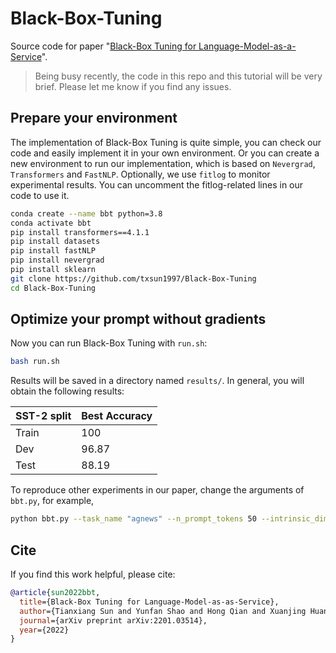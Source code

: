# Black-Box-Tuning
Source code for paper "[Black-Box Tuning for Language-Model-as-a-Service](https://arxiv.org/abs/2201.03514)".

> Being busy recently, the code in this repo and this tutorial will be very brief. Please let me know if you find any issues.

## Prepare your environment

The implementation of Black-Box Tuning is quite simple, you can check our code and easily implement it in your own environment. Or you can create a new environment to run our implementation, which is based on `Nevergrad`, `Transformers` and `FastNLP`. Optionally, we use `fitlog` to monitor experimental results. You can uncomment the fitlog-related lines in our code to use it.

```bash
conda create --name bbt python=3.8
conda activate bbt
pip install transformers==4.1.1
pip install datasets
pip install fastNLP
pip install nevergrad
pip install sklearn
git clone https://github.com/txsun1997/Black-Box-Tuning
cd Black-Box-Tuning
```

## Optimize your prompt without gradients

Now you can run Black-Box Tuning with `run.sh`:

```bash
bash run.sh
```

Results will be saved in a directory named `results/`. In general, you will obtain the following results:

| SST-2 split | Best Accuracy |
| ----------- | ------------- |
| Train       | 100           |
| Dev         | 96.87         |
| Test        | 88.19         |

To reproduce other experiments in our paper, change the arguments of `bbt.py`, for example, 

```bash
python bbt.py --task_name "agnews" --n_prompt_tokens 50 --intrinsic_dim 500 --k_shot 16 --device "cuda:0" --seed 42 --loss_type "hinge" --cat_or_add "add" --budget 8000
```

## Cite

If you find this work helpful, please cite:

```bibtex
@article{sun2022bbt,
  title={Black-Box Tuning for Language-Model-as-as-Service}, 
  author={Tianxiang Sun and Yunfan Shao and Hong Qian and Xuanjing Huang and Xipeng Qiu},
  journal={arXiv preprint arXiv:2201.03514},
  year={2022}
}
```

